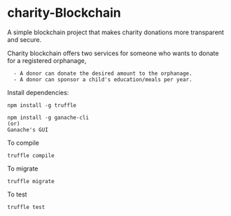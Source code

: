 # charity-Blockchain

A simple blockchain project that makes charity donations more transparent and secure. 

Charity blockchain offers two services for someone who wants to donate for a registered orphanage,

      - A donor can donate the desired amount to the orphanage.
      - A donor can sponsor a child's education/meals per year.
      
Install dependencies:

    npm install -g truffle
    
    npm install -g ganache-cli 
    (or)
    Ganache's GUI
    
 To compile
 
    truffle compile
   
 To migrate
 
    truffle migrate
    
 To test
   
    truffle test
